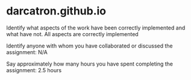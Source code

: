 darcatron.github.io
===================
Identify what aspects of the work have been correctly implemented and what have not.
All aspects are correctly implemented

Identify anyone with whom you have collaborated or discussed the assignment:
N/A

Say approximately how many hours you have spent completing the assignment:
2.5 hours
